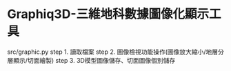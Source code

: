 # Graphiq3D-三維地科數據圖像化顯示工具
 src/graphic.py
 step 1. 讀取檔案
 step 2. 圖像檢視功能操作(圖像放大縮小/地層分層顯示/切面繪製)
 step 3. 3D模型圖像儲存、切面圖像個別儲存
